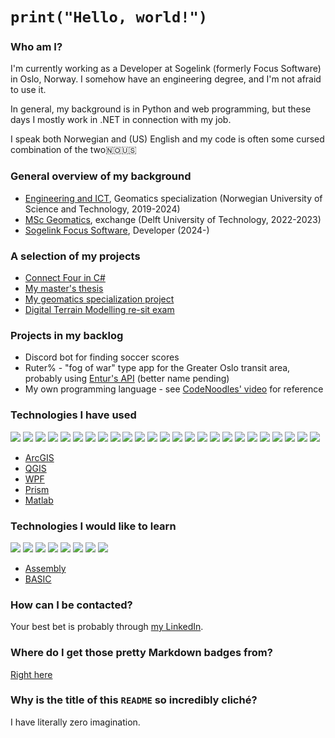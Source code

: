 # `print("Hello, world!")`

### Who am I?
I'm currently working as a Developer at Sogelink (formerly Focus Software) in Oslo, Norway. I somehow have an engineering degree, and I'm not afraid to use it. 

In general, my background is in Python and web programming, but these days I mostly work in .NET in connection with my job.

I speak both Norwegian and (US) English and my code is often some cursed combination of the two🇳🇴🇺🇸 

### General overview of my background
- [Engineering and ICT](https://www.ntnu.edu/studies/mting), Geomatics specialization (Norwegian University of Science and Technology, 2019-2024)
- [MSc Geomatics](https://www.tudelft.nl/onderwijs/opleidingen/masters/gm/msc-geomatics), exchange (Delft University of Technology, 2022-2023)
- [Sogelink Focus Software](https://www.focus.no/), Developer (2024-)

### A selection of my projects
- [Connect Four in C#](https://github.com/rkh00/CSharpConnectFour)
- [My master's thesis](https://github.com/rkh00/master)
- [My geomatics specialization project](https://github.com/rkh00/tba4560)
- [Digital Terrain Modelling re-sit exam](https://github.com/rkh00/dtm_resit)

### Projects in my backlog
- Discord bot for finding soccer scores
- Ruter% - "fog of war" type app for the Greater Oslo transit area, probably using [Entur's API](https://developer.entur.org/) (better name pending)
- My own programming language - see [CodeNoodles' video](https://www.youtube.com/watch?v=XrnBtQq6OxM) for reference

### Technologies I have used
<a href="https://www.python.org/"><img src="https://img.shields.io/badge/python%20-%2314354C.svg?&style=for-the-badge&logo=python&logoColor=white"/></a>
<a href="https://www.anaconda.com/"><img src="https://img.shields.io/badge/Anaconda-%2344A833.svg?style=for-the-badge&logo=anaconda&logoColor=white"/></a>
<a href="https://matplotlib.org/"><img src="https://img.shields.io/badge/Matplotlib-%23ffffff.svg?style=for-the-badge&logo=Matplotlib&logoColor=black"/></a>
<a href="https://numpy.org/"><img src="https://img.shields.io/badge/numpy-%23013243.svg?style=for-the-badge&logo=numpy&logoColor=white"/></a>
<a href="https://pandas.pydata.org/"><img src="https://img.shields.io/badge/pandas-%23150458.svg?style=for-the-badge&logo=pandas&logoColor=white"/></a>
<a href="https://pytorch.org/"><img src="https://img.shields.io/badge/PyTorch-%23EE4C2C.svg?style=for-the-badge&logo=PyTorch&logoColor=white"/></a>
<a href="https://scikit-learn.org/stable/index.html"><img src="https://img.shields.io/badge/scikit--learn-%23F7931E.svg?style=for-the-badge&logo=scikit-learn&logoColor=white"/></a>
<a href="https://scipy.org/"><img src="https://img.shields.io/badge/SciPy-%230C55A5.svg?style=for-the-badge&logo=scipy&logoColor=%white"/></a>
<a href="https://www.tensorflow.org/"><img src="https://img.shields.io/badge/TensorFlow-%23FF6F00.svg?style=for-the-badge&logo=TensorFlow&logoColor=white"/></a>
<a href="https://www.java.com/en/"><img src="https://img.shields.io/badge/java-%23ED8B00.svg?&style=for-the-badge&logo=java&logoColor=white"/></a>
<a href="https://openjfx.io/"><img src="https://img.shields.io/badge/javafx-%23FF0000.svg?style=for-the-badge&logo=javafx&logoColor=white"/></a>
<a href="https://en.wikipedia.org/wiki/HTML5"><img src="https://img.shields.io/badge/html5%20-%23E34F26.svg?&style=for-the-badge&logo=html5&logoColor=white"/></a>
<a href="https://en.wikipedia.org/wiki/Cascading_Style_Sheets"><img src="https://img.shields.io/badge/css3%20-%231572B6.svg?&style=for-the-badge&logo=css3&logoColor=white"/></a>
<a href="https://en.wikipedia.org/wiki/JavaScript"><img src="https://img.shields.io/badge/javascript%20-%23323330.svg?&style=for-the-badge&logo=javascript&logoColor=%23F7DF1E"/></a>
<a href="https://jquery.com/"><img src="https://img.shields.io/badge/jquery-%230769AD.svg?style=for-the-badge&logo=jquery&logoColor=white"></a>
<a href="https://nodejs.org/"><img src="https://img.shields.io/badge/node.js-6DA55F?style=for-the-badge&logo=node.js&logoColor=white"></a>
<a href="https://www.npmjs.com/"><img src="https://img.shields.io/badge/NPM-%23CB3837.svg?style=for-the-badge&logo=npm&logoColor=white"></a>
<a href="https://www.typescriptlang.org/"><img src="https://img.shields.io/badge/typescript-%23007ACC.svg?style=for-the-badge&logo=typescript&logoColor=white"/></a>
<a href="https://reactjs.org/"><img src="https://img.shields.io/badge/react-%2320232a.svg?style=for-the-badge&logo=react&logoColor=%2361DAFB"/></a>
<a href="https://git-scm.com/"><img src="https://img.shields.io/badge/git%20-%23F05033.svg?&style=for-the-badge&logo=git&logoColor=white"/></a>
<a href="https://dotnet.microsoft.com/"><img src="https://img.shields.io/badge/.NET-5C2D91?style=for-the-badge&logo=.net&logoColor=white"/></a>
<a href="https://dotnet.microsoft.com/en-us/languages/csharp"><img src="https://img.shields.io/badge/c%23-%23239120.svg?style=for-the-badge&logo=csharp&logoColor=white"/></a>
<a href="https://www.mysql.com/"><img src="https://img.shields.io/badge/mysql-4479A1.svg?style=for-the-badge&logo=mysql&logoColor=white"/></a>
<a href="https://www.postgresql.org/"><img src="https://img.shields.io/badge/postgres-%23316192.svg?style=for-the-badge&logo=postgresql&logoColor=white"/></a>
<a href="https://www.latex-project.org/"><img src="https://img.shields.io/badge/latex-%23008080.svg?style=for-the-badge&logo=latex&logoColor=white"/></a>
- [ArcGIS](https://www.arcgis.com/index.html)
- [QGIS](https://qgis.org/)
- [WPF](https://visualstudio.microsoft.com/vs/features/wpf/)
- [Prism](https://prismlibrary.com/)
- [Matlab](https://www.mathworks.com/products/matlab.html)

### Technologies I would like to learn
<a href="https://en.wikipedia.org/wiki/C_(programming_language)"><img src="https://img.shields.io/badge/C-00599C?style=for-the-badge&logo=c&logoColor=white"/></a>
<a href="https://archlinux.org/"><img src="https://img.shields.io/badge/Arch%20Linux-1793D1?logo=arch-linux&logoColor=fff&style=for-the-badge"/></a>
<a href="https://www.scala-lang.org/"><img src="https://img.shields.io/badge/scala-%23DC322F.svg?style=for-the-badge&logo=scala&logoColor=white"/></a>
<a href="https://www.rust-lang.org/"><img src="https://img.shields.io/badge/rust-%23000000.svg?style=for-the-badge&logo=rust&logoColor=white"/></a>
<a href="https://www.ruby-lang.org/en/"><img src="https://img.shields.io/badge/ruby-%23CC342D.svg?style=for-the-badge&logo=ruby&logoColor=white"/></a>
<a href="https://www.lua.org/"><img src="https://img.shields.io/badge/lua-%232C2D72.svg?style=for-the-badge&logo=lua&logoColor=white"/></a>
<a href="https://julialang.org/"><img src="https://img.shields.io/badge/-Julia-9558B2?style=for-the-badge&logo=julia&logoColor=white"/></a>
<a href="https://go.dev/"><img src="https://img.shields.io/badge/go-%2300ADD8.svg?style=for-the-badge&logo=go&logoColor=white"/></a>
- [Assembly](https://en.wikipedia.org/wiki/Assembly_language)
- [BASIC](https://en.wikipedia.org/wiki/BASIC)

### How can I be contacted?

Your best bet is probably through [my LinkedIn](https://www.linkedin.com/in/robert-haug-800391221/).

### Where do I get those pretty Markdown badges from?

[Right here](https://ileriayo.github.io/markdown-badges/)

### Why is the title of this `README` so incredibly cliché?

I have literally zero imagination.

<!--
**rkh00/rkh00** is a ✨ _special_ ✨ repository because its `README.md` (this file) appears on your GitHub profile.

Here are some ideas to get you started:

- 🔭 I’m currently working on ...
- 🌱 I’m currently learning ...
- 👯 I’m looking to collaborate on ...
- 🤔 I’m looking for help with ...
- 💬 Ask me about ...
- 📫 How to reach me: ...
- 😄 Pronouns: ...
- ⚡ Fun fact: ...
-->
